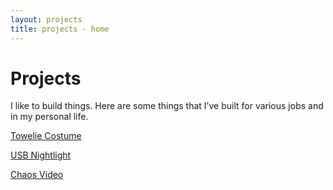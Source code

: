 ```yaml
---
layout: projects
title: projects - home
---
```


Projects
========

I like to build things. Here are some things that I’ve built for various jobs and in my personal life.

[Towelie Costume](towelie-costume.html)

[USB Nightlight](usb-nightlight.html)

[Chaos Video](chaos-video.html)